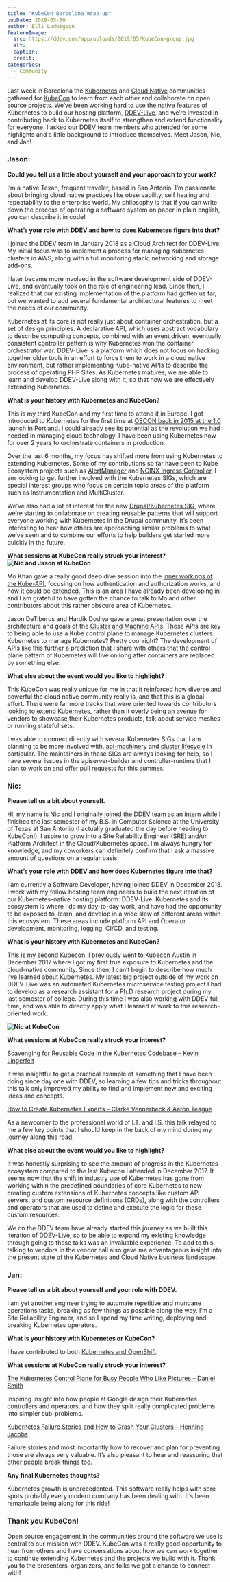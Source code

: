 ```yaml
---
title: "KubeCon Barcelona Wrap-up"
pubDate: 2019-05-30
author: Elli Ludwigson
featureImage:
  src: https://ddev.com/app/uploads/2019/05/KubeCon-group.jpg
  alt:
  caption:
  credit:
categories:
  - Community
---
```


Last week in Barcelona the [Kubernetes](https://kubernetes.io/) and [Cloud Native](https://www.cncf.io/) communities gathered for [KubeCon](https://events.linuxfoundation.org/events/kubecon-cloudnativecon-europe-2019/) to learn from each other and collaborate on open source projects. We’ve been working hard to use the native features of Kubernetes to build our hosting platform, [DDEV-Live](https://ddev.com/ddev-live/), and we’re invested in contributing back to Kubernetes itself to strengthen and extend functionality for everyone. I asked our DDEV team members who attended for some highlights and a little background to introduce themselves. Meet Jason, Nic, and Jan!

### Jason:

**Could you tell us a little about yourself and your approach to your work?**

I’m a native Texan, frequent traveler, based in San Antonio. I’m passionate about bringing cloud native practices like observability, self healing and repeatability to the enterprise world. My philosophy is that if you can write down the process of operating a software system on paper in plain english, you can describe it in code!

**What’s your role with DDEV and how to does Kubernetes figure into that?**

I joined the DDEV team in January 2018 as a Cloud Architect for DDEV-Live. My initial focus was to implement a process for managing Kubernetes clusters in AWS, along with a full monitoring stack, networking and storage add-ons.

I later became more involved in the software development side of DDEV-Live, and eventually took on the role of engineering lead. Since then, I realized that our existing implementation of the platform had gotten us far, but we wanted to add several fundamental architectural features to meet the needs of our community.

Kubernetes at its core is not really just about container orchestration, but a set of design principles. A declarative API, which uses abstract vocabulary to describe computing concepts, combined with an event driven, eventually consistent controller pattern is why Kubernetes won the container orchestrator war. DDEV-Live is a platform which does not focus on hacking together older tools in an effort to force them to work in a cloud native environment, but rather implementing Kube-native APIs to describe the process of operating PHP Sites. As Kubernetes matures, we are able to learn and develop DDEV-Live along with it, so that now we are effectively extending Kubernetes.

**What is your history with Kubernetes and KubeCon?**

This is my third KubeCon and my first time to attend it in Europe. I got introduced to Kubernetes for the first time at [OSCON back in 2015 at the 1.0 launch in Portland](https://conferences.oreilly.com/oscon/open-source-2015/public/schedule/detail/45281). I could already see its potential as the revolution we had needed in managing cloud technology. I have been using Kubernetes now for over 2 years to orchestrate containers in production.

Over the last 6 months, my focus has shifted more from using Kubernetes to extending Kubernetes. Some of my contributions so far have been to Kube Ecosystem projects such as [AlertManager](https://prometheus.io/docs/alerting/alertmanager/) and [NGINX Ingress Controller](https://kubernetes.github.io/ingress-nginx/). I am looking to get further involved with the Kubernetes SIGs, which are special interest groups who focus on certain topic areas of the platform such as Instrumentation and MultiCluster.

We’ve also had a lot of interest for the new [Drupal/Kubernetes SIG](https://github.com/drud/sig-drupal), where we’re starting to collaborate on creating reusable patterns that will support everyone working with Kubernetes in the Drupal community. It’s been interesting to hear how others are approaching similar problems to what we’ve seen and to combine our efforts to help builders get started more quickly in the future.

**What sessions at KubeCon really struck your interest?![Nic and Jason at KubeCon](https://ddev.com/app/uploads/2019/05/KubeCon-Nic-Jason-1024x768.jpg)**

Mo Khan gave a really good deep dive session into the [inner workings of the Kube-API](https://www.youtube.com/watch?v=-2xcNjKLU9E&list=PLj6h78yzYM2PpmMAnvpvsnR4c27wJePh3&index=249&t=0s), focusing on how authentication and authorization works, and how it could be extended. This is an area I have already been developing in and I am grateful to have gotten the chance to talk to Mo and other contributors about this rather obscure area of Kubernetes.

Jason DeTiberus and Hardik Dodiya gave a great presentation over the architecture and goals of the [Cluster and Machine APIs](https://www.youtube.com/watch?v=Mtg8jygK3Hs&list=PLj6h78yzYM2PpmMAnvpvsnR4c27wJePh3&index=291&t=0s). These APIs are key to being able to use a Kube control plane to manage Kubernetes clusters. Kubernetes to manage Kubernetes? Pretty cool right? The development of APIs like this further a prediction that I share with others that the control plane pattern of Kubernetes will live on long after containers are replaced by something else.

**What else about the event would you like to highlight?**

This KubeCon was really unique for me in that it reinforced how diverse and powerful the cloud native community really is, and that this is a global effort. There were far more tracks that were oriented towards contributors looking to extend Kubernetes, rather than it overly being an avenue for vendors to showcase their Kubernetes products, talk about service meshes or running stateful sets.

I was able to connect directly with several Kubernetes SIGs that I am planning to be more involved with, [api-machinery](https://github.com/kubernetes/community/tree/master/sig-api-machinery) and [cluster lifecycle](https://github.com/kubernetes/community/tree/master/sig-cluster-lifecycle) in particular. The maintainers in these SIGs are always looking for help, so I have several issues in the apiserver-builder and controller-runtime that I plan to work on and offer pull requests for this summer.

### Nic:

**Please tell us a bit about yourself.**

Hi, my name is Nic and I originally joined the DDEV team as an intern while I finished the last semester of my B.S. in Computer Science at the University of Texas at San Antonio (I actually graduated the day before heading to KubeCon!). I aspire to grow into a Site Reliability Engineer (SRE) and/or Platform Architect in the Cloud/Kubernetes space. I’m always hungry for knowledge, and my coworkers can definitely confirm that I ask a massive amount of questions on a regular basis.

**What’s your role with DDEV and how does Kubernetes figure into that?**

I am currently a Software Developer, having joined DDEV in December 2018\. I work with my fellow hosting team engineers to build the next iteration of our Kubernetes-native hosting platform: DDEV-Live. Kubernetes and its ecosystem is where I do my day-to-day work, and have had the opportunity to be exposed to, learn, and develop in a wide slew of different areas within this ecosystem. These areas include platform API and Operator development, monitoring, logging, CI/CD, and testing.

**What is your history with Kubernetes and KubeCon?**

This is my second Kubecon. I previously went to Kubecon Austin in December 2017 where I got my first true exposure to Kubernetes and the cloud-native community. Since then, I can’t begin to describe how much I’ve learned about Kubernetes. My latest big project outside of my work on DDEV-Live was an automated Kubernetes microservice testing project I had to develop as a research assistant for a Ph.D research project during my last semester of college. During this time I was also working with DDEV full time, and was able to directly apply what I learned at work to this research-oriented work.

**![Nic at KubeCon](https://ddev.com/app/uploads/2019/05/KubeCon-Nic-768x1024.jpg)**

**What sessions at KubeCon really struck your interest?**

[Scavenging for Reusable Code in the Kubernetes Codebase – Kevin Lingerfelt](https://www.youtube.com/watch?v=G8swjziYjY8&list=PLj6h78yzYM2PpmMAnvpvsnR4c27wJePh3&index=117&t=0s)

It was insightful to get a practical example of something that I have been doing since day one with DDEV, so learning a few tips and tricks throughout this talk only improved my ability to find and implement new and exciting ideas and concepts.

[How to Create Kubernetes Experts – Clarke Vennerbeck & Aaron Teague](https://www.youtube.com/watch?v=n6VPBUIkgqo&list=PLj6h78yzYM2PpmMAnvpvsnR4c27wJePh3&index=296&t=0s)

As a newcomer to the professional world of I.T. and I.S. this talk relayed to me a few key points that I should keep in the back of my mind during my journey along this road.

**What else about the event would you like to highlight?**

It was honestly surprising to see the amount of progress in the Kubernetes ecosystem compared to the last Kubecon I attended in December 2017\. It seems now that the shift in industry use of Kubernetes has gone from working within the predefined boundaries of core Kubernetes to now creating custom extensions of Kubernetes concepts like custom API servers, and custom resource definitions (CRDs), along with the controllers and operators that are used to define and execute the logic for these custom resources.

We on the DDEV team have already started this journey as we built this iteration of DDEV-Live, so to be able to expand my existing knowledge through going to these talks was an invaluable experience. To add to this, talking to vendors in the vendor hall also gave me advantageous insight into the present state of the Kubernetes and Cloud Native business landscape.

### Jan:

**Please tell us a bit about yourself and your role with DDEV.**

I am yet another engineer trying to automate repetitive and mundane operations tasks, breaking as few things as possible along the way. I’m a Site Reliability Engineer, and so I spend my time writing, deploying and breaking Kubernetes operators.

**What is your history with Kubernetes or KubeCon?**

I have contributed to both [Kubernetes and OpenShift](https://github.com/wozniakjan).

**What sessions at KubeCon really struck your interest?**

[The Kubernetes Control Plane for Busy People Who Like Pictures – Daniel Smith](https://www.youtube.com/watch?v=zCXiXKMqnuE&list=PLj6h78yzYM2PpmMAnvpvsnR4c27wJePh3&index=96&t=0s)

Inspiring insight into how people at Google design their Kubernetes controllers and operators, and how they split really complicated problems into simpler sub-problems.

[Kubernetes Failure Stories and How to Crash Your Clusters – Henning Jacobs](https://www.youtube.com/watch?v=6sDTB4eV4F8&list=PLj6h78yzYM2PpmMAnvpvsnR4c27wJePh3&index=31&t=0s)

Failure stories and most importantly how to recover and plan for preventing those are always very valuable. It’s also pleasant to hear and reassuring that other people break things too.

**Any final Kubernetes thoughts?**

Kubernetes growth is unprecedented. This software really helps with sore spots probably every modern company has been dealing with. It’s been remarkable being along for this ride!

### Thank you KubeCon!

Open source engagement in the communities around the software we use is central to our mission with DDEV. KubeCon was a really good opportunity to hear from others and have conversations about how we can work together to continue extending Kubernetes and the projects we build with it. Thank you to the presenters, organizers, and folks we got a chance to connect with!
